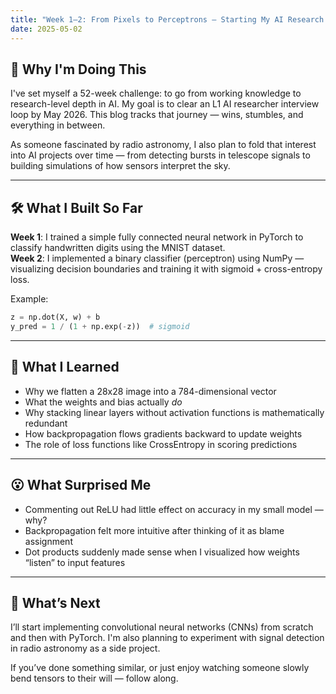 ```yaml
---
title: "Week 1–2: From Pixels to Perceptrons — Starting My AI Research Journey"
date: 2025-05-02
---
```


## 🚀 Why I'm Doing This

I've set myself a 52-week challenge: to go from working knowledge to research-level depth in AI. My goal is to clear an L1 AI researcher interview loop by May 2026. This blog tracks that journey — wins, stumbles, and everything in between.

As someone fascinated by radio astronomy, I also plan to fold that interest into AI projects over time — from detecting bursts in telescope signals to building simulations of how sensors interpret the sky.

---

## 🛠 What I Built So Far

**Week 1**: I trained a simple fully connected neural network in PyTorch to classify handwritten digits using the MNIST dataset.  
**Week 2**: I implemented a binary classifier (perceptron) using NumPy — visualizing decision boundaries and training it with sigmoid + cross-entropy loss.

Example:  
```python
z = np.dot(X, w) + b
y_pred = 1 / (1 + np.exp(-z))  # sigmoid
```

---

## 🧠 What I Learned

- Why we flatten a 28x28 image into a 784-dimensional vector
- What the weights and bias actually *do*
- Why stacking linear layers without activation functions is mathematically redundant
- How backpropagation flows gradients backward to update weights
- The role of loss functions like CrossEntropy in scoring predictions

---

## 😮 What Surprised Me

- Commenting out ReLU had little effect on accuracy in my small model — why?
- Backpropagation felt more intuitive after thinking of it as blame assignment
- Dot products suddenly made sense when I visualized how weights “listen” to input features

---

## 🔭 What’s Next

I’ll start implementing convolutional neural networks (CNNs) from scratch and then with PyTorch. I'm also planning to experiment with signal detection in radio astronomy as a side project.

If you’ve done something similar, or just enjoy watching someone slowly bend tensors to their will — follow along.

